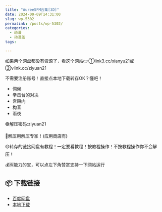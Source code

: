 ```yaml
---
title: "AureeSFM合集[3D]"
date: 2024-09-09T14:31:00
slug: wp-5302
permalink: /posts/wp-5302/
categories:
  - 动漫
  - 动漫盖
tags:

---
```


如果两个网盘都没有资源了，看这个网站👉①link3.cc/xianyu21或②vlink.cc/ziyuan21

不需要注册账号！直接点本地下载转存OK？懂吧！

*   伺候
*   拳击台的对决
*   宫殿内
*   构音
*   雨夜

🟢解压密码:ziyuan21

🔵解压用解压专家！(应用商店有)

🟡转存的链接网盘有教程！一定要看教程！按教程操作！不按教程操作你不会解压！

💰🈶能力的宝，可以点左下角赞赏支持一下网站运行

## 📦 下载链接
- [百度网盘](https://blziyuan21.com/pay-download/5302?key=a3dd5050cc&down_id=0)
- [本地下载](https://blziyuan21.com/pay-download/5302?key=a3dd5050cc&down_id=1)

